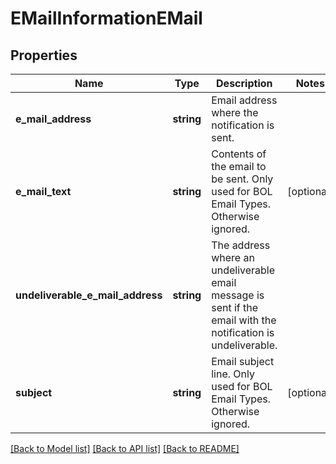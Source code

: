 # EMailInformationEMail

## Properties
Name | Type | Description | Notes
------------ | ------------- | ------------- | -------------
**e_mail_address** | **string** | Email address where the notification is sent. | 
**e_mail_text** | **string** | Contents of the email to be sent. Only used for BOL Email Types. Otherwise ignored. | [optional] 
**undeliverable_e_mail_address** | **string** | The address where an undeliverable email message is sent if the email with the notification is undeliverable. | 
**subject** | **string** | Email subject line. Only used for BOL Email Types. Otherwise ignored. | [optional] 

[[Back to Model list]](../../README.md#documentation-for-models) [[Back to API list]](../../README.md#documentation-for-api-endpoints) [[Back to README]](../../README.md)

